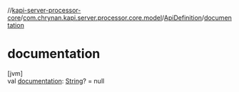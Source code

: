 //[kapi-server-processor-core](../../../index.md)/[com.chrynan.kapi.server.processor.core.model](../index.md)/[ApiDefinition](index.md)/[documentation](documentation.md)

# documentation

[jvm]\
val [documentation](documentation.md): [String](https://kotlinlang.org/api/latest/jvm/stdlib/kotlin/-string/index.html)? = null
